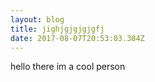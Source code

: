 ```yaml
---
layout: blog
title: jighjgjgjgjgfj
date: 2017-08-07T20:53:03.384Z
---
```


hello there im a cool person
